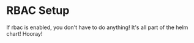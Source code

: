 
# RBAC Setup 

If rbac is enabled, you don't have to do anything! It's all part of
the helm chart! Hooray!
